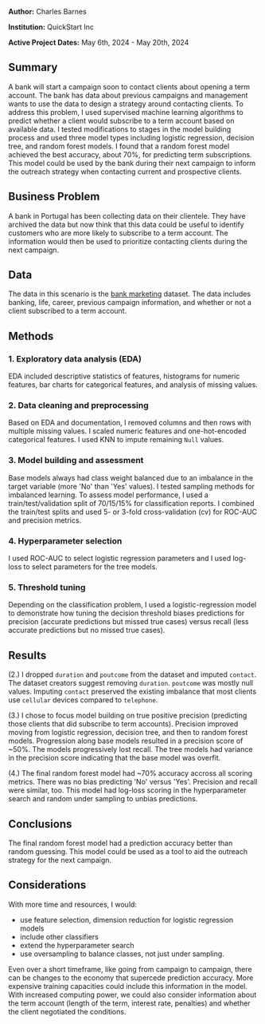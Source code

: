  **Author:** Charles Barnes
  
**Institution:** QuickStart Inc
  
**Active Project Dates:** May 6th, 2024 - May 20th, 2024
## Summary

A bank will start a campaign soon to contact clients about opening a term account. The bank has data about previous campaigns and management wants to use the data to design a strategy around contacting clients. To address this problem, I used supervised machine learning algorithms to predict whether a client would subscribe to a term account based on available data. I tested modifications to stages in the model building process and used three model types including logistic regression, decision tree, and random forest models. I found that a random forest model achieved the best accuracy, about 70%, for predicting term subscriptions. This model could be used by the bank during their next campaign to inform the outreach strategy when contacting current and prospective clients.

## Business Problem

A bank in Portugal has been collecting data on their clientele. They have archived the data but now think that this data could be useful to identify customers who are more likely to subscribe to a term account. The information would then be used to prioritize contacting clients during the next campaign.

## Data

The data in this scenario is the [bank marketing](https://archive.ics.uci.edu/dataset/222/bank+marketing) dataset. The data includes banking, life, career, previous campaign information, and whether or not a client subscribed to a term account.

## Methods

### 1. Exploratory data analysis (EDA)
EDA included descriptive statistics of features, histograms for numeric features, bar charts for categorical features, and analysis of missing values.

### 2. Data cleaning and preprocessing
Based on EDA and documentation, I removed columns and then rows with multiple missing values. I scaled numeric features and one-hot-encoded categorical features. I used KNN to impute remaining `Null` values.

### 3. Model building and assessment
Base models always had class weight balanced due to an imbalance in the target variable (more 'No' than 'Yes' values). I tested sampling methods for imbalanced learning. To assess model performance, I used a train/test/validation split of 70/15/15% for classification reports. I combined the train/test splits and used 5- or 3-fold cross-validation (cv) for ROC-AUC and precision metrics. 

### 4. Hyperparameter selection
I used ROC-AUC to select logistic regression parameters and I used log-loss to select parameters for the tree models.

### 5. Threshold tuning
Depending on the classification problem, I used a logistic-regression model to demonstrate how tuning the decision threshold biases predictions for precision (accurate predictions but missed true cases) versus recall (less accurate predictions but no missed true cases).

## Results
(2.) I dropped `duration` and `poutcome` from the dataset and imputed `contact`. The dataset creators suggest removing `duration`. `poutcome` was mostly null values. Imputing `contact` preserved the existing imbalance that most clients use `cellular` devices compared to `telephone`.

(3.) I chose to focus model building on true positive precision (predicting those clients that did subscribe to term accounts). Precision improved moving from logistic regression, decision tree, and then to random forest models. Progression along base models resulted in a precision score of ~50%. The models progressively lost recall. The tree models had variance in the precision score indicating that the base model was overfit. 

(4.) The final random forest model had ~70% accuracy accross all scoring metrics. There was no bias predicting 'No' versus 'Yes'. Precision and recall were similar, too. This model had log-loss scoring in the hyperparameter search and random under sampling to unbias predictions.

## Conclusions
The final random forest model had a prediction accuracy better than random guessing. This model could be used as a tool to aid the outreach strategy for the next campaign.

## Considerations
With more time and resources, I would:
- use feature selection, dimension reduction for logistic regression models
- include other classifiers
- extend the hyperparameter search
- use oversampling to balance classes, not just under sampling.

Even over a short timeframe, like going from campaign to campaign, there can be changes to the economy that supercede prediction accuracy. More expensive training capacities could include this information in the model. With increased computing power, we could also consider information about the term account (length of the term, interest rate, penalties) and whether the client negotiated the conditions.
